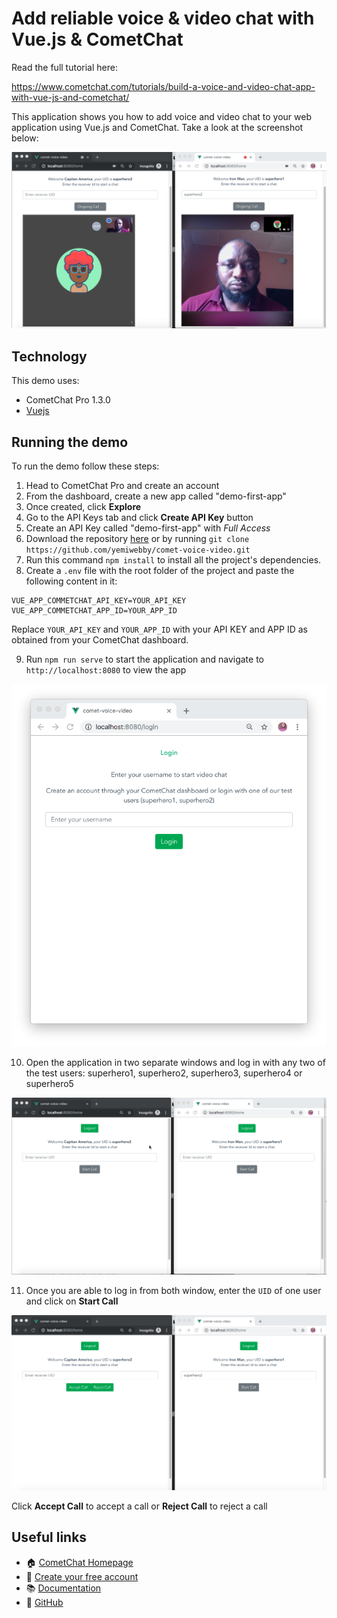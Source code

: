 # Add reliable voice & video chat with Vue.js & CometChat

Read the full tutorial here:

https://www.cometchat.com/tutorials/build-a-voice-and-video-chat-app-with-vue-js-and-cometchat/

This application shows you how to add voice and video chat to your web application using Vue.js and CometChat. Take a look at the screenshot below:

<img src="screenshots/screenshot_1.png">


## Technology

This demo uses:
* CometChat Pro 1.3.0
* [Vuejs](https://vuejs.org/)


## Running the demo
To run the demo follow these steps:

1. Head to CometChat Pro and create an account
2. From the dashboard, create a new app called "demo-first-app"
3. Once created, click **Explore**
4. Go to the API Keys tab and click **Create API Key** button
5. Create an API Key called "demo-first-app" with *Full Access*
6. Download the repository [here](https://github.com/yemiwebby/comet-voice-video/archive/master.zip) or by running `git clone https://github.com/yemiwebby/comet-voice-video.git`
7. Run this command `npm install` to install all the project's dependencies.
8. Create a `.env` file with the root folder of the project and paste the following content in it:

```
VUE_APP_COMMETCHAT_API_KEY=YOUR_API_KEY	
VUE_APP_COMMETCHAT_APP_ID=YOUR_APP_ID
```
Replace `YOUR_API_KEY` and `YOUR_APP_ID` with your API KEY and APP ID as obtained from your CometChat dashboard.

9. Run `npm run serve` to start the application and navigate to `http://localhost:8080` to view the app

<img src="screenshots/screenshot_2.png">

10. Open the application in two separate windows and log in with any two of the test users: superhero1, superhero2, superhero3, superhero4 or superhero5

<img src="screenshots/screenshot_3.png">

11. Once you are able to log in from both window, enter the `UID` of one user and click on **Start Call**

<img src="screenshots/screenshot_4.png">

Click **Accept Call** to accept a call or **Reject Call** to reject a call

## Useful links
* 🏠 [CometChat Homepage](https://www.cometchat.com/pro)
* 🚀 [Create your free account](https://app.cometchat.com/#/apps)
* 📚 [Documentation](https://prodocs.cometchat.com/docs)
* 👾 [GitHub](https://github.com/CometChat-Pro)
